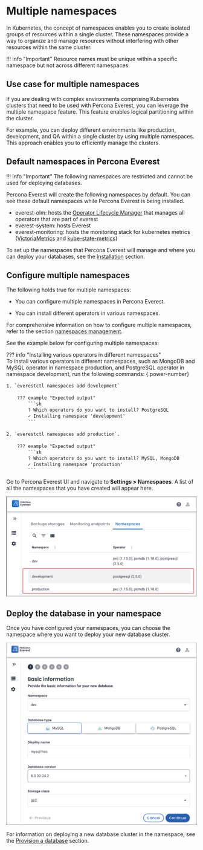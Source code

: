# Multiple namespaces

In Kubernetes, the concept of namespaces enables you to create isolated groups of resources within a single cluster. These namespaces provide a way to organize and manage resources without interfering with other resources within the same cluster.


!!! info "Important"
    Resource names must be unique within a specific namespace but not across different namespaces.


## Use case for multiple namespaces

If you are dealing with complex environments comprising Kubernetes clusters that need to be used with Percona Everest, you can leverage the multiple namespace feature. This feature enables logical partitioning within the cluster.

For example, you can deploy different environments like production, development, and QA within a single cluster by using multiple namespaces. This approach enables you to efficiently manage the clusters.

## Default namespaces in Percona Everest

!!! info "Important"
    The following namespaces are restricted and cannot be used for deploying databases.

Percona Everest will create the following namespaces by default. You can see these default namespaces while Percona Everest is being installed.

- everest-olm: hosts the [Operator Lifecycle Manager](https://olm.operatorframework.io/) that manages all operators that are part of everest
- everest-system: hosts Everest 
- everest-monitoring: hosts the monitoring stack for kubernetes metrics ([VictoriaMetrics](https://victoriametrics.com/) and [kube-state-metrics](https://github.com/kubernetes/kube-state-metrics))

To set up the namespaces that Percona Everest will manage and where you can deploy your databases, see the [Installation](../install/installEverest.md#installation) section.

## Configure multiple namespaces

The following holds true for multiple namespaces:

- You can configure multiple namespaces in Percona Everest. 

- You can install different operators in various namespaces.

For comprehensive information on how to configure multiple namespaces, refer to the section [namespaces management](../administer/manage_namespaces.md).

See the example below for configuring multiple namespaces:

??? info "Installing various operators in different namespaces"            
    To install various operators in different namespaces, such as MongoDB and MySQL operator in namespace production, and PostgreSQL operator in namespace development, run the following commands:
    {.power-number}

    1. `everestctl namespaces add development`
                
        ??? example "Expected output"
            ```sh
            ? Which operators do you want to install? PostgreSQL
            ✓ Installing namespace 'development'
            ```

    2. `everestctl namespaces add production`.

        ??? example "Expected output"
            ```sh
            ? Which operators do you want to install? MySQL, MongoDB
            ✓ Installing namespace 'production'
            ```


Go to Percona Everest UI and navigate to <i class="uil uil-cog"></i> **Settings > Namespaces**. A list of all the namespaces that you have created will appear here.

![!image](../images/everest_multinamespaces.png)

## Deploy the database in your namespace

Once you have configured your namespaces, you can choose the namespace where you want to deploy your new database cluster.

 ![!image](../images/everest_multi-namespaces.png)

For information on deploying a new database cluster in the namespace, see the [Provision a database](../use/db_provision.md) section.













 


